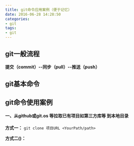 ```yaml
---
title: git命令应用案例（便于记忆）
date: 2016-06-28 14:28:50
categories:
- git
tags:
- git
---
```


## git一般流程
**提交（commit）--同步（pull）--推送（push）**

## git基本命令

## git命令使用案例
#### 一、从github或git.os 等拉取已有项目如第三方库等 到本地目录
**方式一：**
```git clone 项目URL <YourPath/path>```

**方式二()：**
